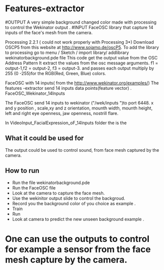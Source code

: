 # Features-extractor
#OUTPUT
A very simple background changed color made with processing to control the  Wekinator output .
#INPUT
FaceOSC library that capture 14 inputs of the face's mesh from the camera. 

Processing 2.2.1 ( could not work properly with Processing 3*)
Download OSCP5 from  this website at http://www.sojamo.de/oscP5.
To add the library to processing go to   menu / Sketch / import library/ addlibrary
wekinatorbackground.pde file
This  code  get the output value from the OSC Address Pattern 
It  extract the values from the osc message arguments.
f1 = output-1,f2 = output-2, f3 = output-3.
and passes each output multiply by 255 (0 -255)for the RGB(Red, Green, Blue) colors.


 FaceOSC with 14 inputs( from the http://www.wekinator.org/examples/)
 The features -extractor send 14 inputs data points(feature vector) .
 FaceOSC_Wekinator_14Inputs
 
 The FaceOSC send 14 inputs to wekinator ("/wek/inputs ")to port 6448.
 x and y position , scale,xy and z orientation, mounth width, mounth height, left and right eye openness,
 jaw openness, nostrill flare.

 In VideoInput_FacialExpression_oF_14Inputs folder the is the
 
 

## What it could be used for
 
The output could be used to control sound, from face mesh captured by the camera.

## How to run
* Run the file wekinatorbackground.pde
* Run the FaceOSC file
* Look at the camera to capture the face mesh.
* Use the wekinitor output slide to control the backgroud.
* Record you the background color of you choice as example .
* Train
* Run
* Look at camera to predict the new unseen background example .
# One can use the outputs to control for example a sensor from the face mesh capture by the camera.
